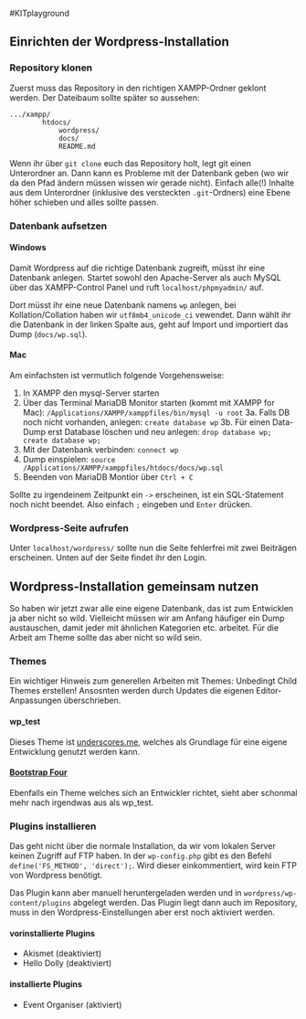 #KITplayground

## Einrichten der Wordpress-Installation

### Repository klonen

Zuerst muss das Repository in den richtigen XAMPP-Ordner geklont werden. Der Dateibaum sollte später so aussehen:

	.../xampp/
			htdocs/
				wordpress/
				docs/
				README.md

Wenn ihr über `git clone` euch das Repository holt, legt git einen Unterordner an. Dann kann es Probleme mit der Datenbank geben (wo wir da den Pfad ändern müssen wissen wir gerade nicht). Einfach alle(!) Inhalte aus dem Unterordner (inklusive des versteckten `.git`-Ordners) eine Ebene höher schieben und alles sollte passen.

### Datenbank aufsetzen

#### Windows

Damit Wordpress auf die richtige Datenbank zugreift, müsst ihr eine Datenbank anlegen. Startet sowohl den Apache-Server als auch MySQL über das XAMPP-Control Panel und ruft `localhost/phpmyadmin/` auf.

Dort müsst ihr eine neue Datenbank namens `wp` anlegen, bei Kollation/Collation haben wir `utf8mb4_unicode_ci` vewendet. Dann wählt ihr die Datenbank in der linken Spalte aus, geht auf Import und importiert das Dump (`docs/wp.sql`).

#### Mac

Am einfachsten ist vermutlich folgende Vorgehensweise:

1. In XAMPP den mysql-Server starten
2. Über das Terminal MariaDB Monitor starten (kommt mit XAMPP for Mac): `/Applications/XAMPP/xamppfiles/bin/mysql -u root`
3a. Falls DB noch nicht vorhanden, anlegen: `create database wp`
3b. Für einen Data-Dump erst Database löschen und neu anlegen: `drop database wp; create database wp;`
4. Mit der Datenbank verbinden: `connect wp`
5. Dump einspielen: `source /Applications/XAMPP/xamppfiles/htdocs/docs/wp.sql`
6. Beenden von MariaDB Montior über `Ctrl + C`

Sollte zu irgendeinem Zeitpunkt ein `->` erscheinen, ist ein SQL-Statement noch nicht beendet. Also einfach `;` eingeben und `Enter` drücken.

### Wordpress-Seite aufrufen

Unter `localhost/wordpress/` sollte nun die Seite fehlerfrei mit zwei Beiträgen erscheinen. Unten auf der Seite findet ihr den Login.

## Wordpress-Installation gemeinsam nutzen

So haben wir jetzt zwar alle eine eigene Datenbank, das ist zum Entwicklen ja aber nicht so wild. Vielleicht müssen wir am Anfang häufiger ein Dump austauschen, damit jeder mit ähnlichen Kategorien etc. arbeitet. Für die Arbeit am Theme sollte das aber nicht so wild sein.

### Themes

Ein wichtiger Hinweis zum generellen Arbeiten mit Themes: Unbedingt Child Themes erstellen! Ansosnten werden durch Updates die eigenen Editor-Anpassungen überschrieben.

#### wp_test
Dieses Theme ist [underscores.me](http://www.underscores.me), welches als Grundlage für eine eigene Entwicklung genutzt werden kann.

#### [Bootstrap Four](https://wordpress.org/themes/bootstrap-four/)
Ebenfalls ein Theme welches sich an Entwickler richtet, sieht aber schonmal mehr nach irgendwas aus als wp_test.


### Plugins installieren
Das geht nicht über die normale Installation, da wir vom lokalen Server keinen Zugriff auf FTP haben. In der `wp-config.php` gibt es den Befehl `define('FS_METHOD', 'direct');`. Wird dieser einkommentiert, wird kein FTP von Wordpress benötigt.

Das Plugin kann aber manuell heruntergeladen werden und in `wordpress/wp-content/plugins` abgelegt werden. Das Plugin liegt dann auch im Repository, muss in den Wordpress-Einstellungen aber erst noch aktiviert werden.

#### vorinstallierte Plugins
- Akismet (deaktiviert)
- Hello Dolly (deaktiviert)

#### installierte Plugins
- Event Organiser (aktiviert)
